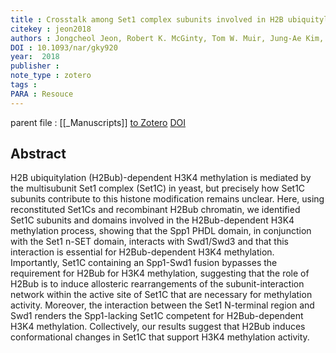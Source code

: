```yaml
---
title : Crosstalk among Set1 complex subunits involved in H2B ubiquitylation-dependent H3K4 methylation
citekey : jeon2018
authors : Jongcheol Jeon, Robert K. McGinty, Tom W. Muir, Jung-Ae Kim, Jaehoon Kim
DOI : 10.1093/nar/gky920
year:  2018
publisher : 
note_type : zotero
tags : 
PARA : Resouce
---
```

parent file : [[_Manuscripts]]
[to Zotero](zotero://select/items/@jeon2018) [DOI](https://doi.org/10.1093/nar/gky920)

Abstract
---
H2B ubiquitylation (H2Bub)-dependent H3K4 methylation is mediated by the multisubunit Set1 complex (Set1C) in yeast, but precisely how Set1C subunits contribute to this histone modification remains unclear. Here, using reconstituted Set1Cs and recombinant H2Bub chromatin, we identified Set1C subunits and domains involved in the H2Bub-dependent H3K4 methylation process, showing that the Spp1 PHDL domain, in conjunction with the Set1 n-SET domain, interacts with Swd1/Swd3 and that this interaction is essential for H2Bub-dependent H3K4 methylation. Importantly, Set1C containing an Spp1-Swd1 fusion bypasses the requirement for H2Bub for H3K4 methylation, suggesting that the role of H2Bub is to induce allosteric rearrangements of the subunit-interaction network within the active site of Set1C that are necessary for methylation activity. Moreover, the interaction between the Set1 N-terminal region and Swd1 renders the Spp1-lacking Set1C competent for H2Bub-dependent H3K4 methylation. Collectively, our results suggest that H2Bub induces conformational changes in Set1C that support H3K4 methylation activity.
